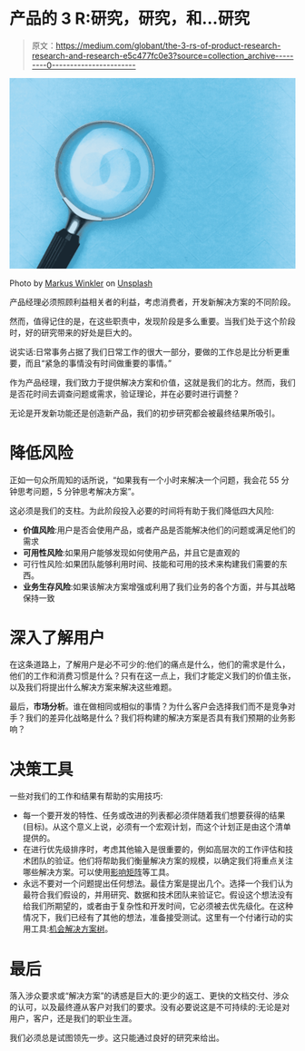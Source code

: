 # 产品的 3 R:研究，研究，和…研究

> 原文：<https://medium.com/globant/the-3-rs-of-product-research-research-and-research-e5c477fc0e3?source=collection_archive---------0----------------------->

![](img/e8902c60d1f85defae41dd3cfbb2affa.png)

Photo by [Markus Winkler](https://unsplash.com/@markuswinkler?utm_source=medium&utm_medium=referral) on [Unsplash](https://unsplash.com?utm_source=medium&utm_medium=referral)

产品经理必须照顾利益相关者的利益，考虑消费者，开发新解决方案的不同阶段。

然而，值得记住的是，在这些职责中，发现阶段是多么重要。当我们处于这个阶段时，好的研究带来的好处是巨大的。

说实话:日常事务占据了我们日常工作的很大一部分，要做的工作总是比分析更重要，而且“紧急的事情没有时间做重要的事情。”

作为产品经理，我们致力于提供解决方案和价值，这就是我们的北方。然而，我们是否花时间去调查问题或需求，验证理论，并在必要时进行调整？

无论是开发新功能还是创造新产品，我们的初步研究都会被最终结果所吸引。

# **降低风险**

正如一句众所周知的话所说，“如果我有一个小时来解决一个问题，我会花 55 分钟思考问题，5 分钟思考解决方案”。

这必须是我们的支柱。为此阶段投入必要的时间将有助于我们降低四大风险:

*   **价值风险**:用户是否会使用产品，或者产品是否能解决他们的问题或满足他们的需求
*   **可用性风险**:如果用户能够发现如何使用产品，并且它是直观的
*   可行性风险:如果团队能够利用时间、技能和可用的技术来构建我们需要的东西。
*   **业务生存风险**:如果该解决方案增强或利用了我们业务的各个方面，并与其战略保持一致

# **深入了解用户**

在这条道路上，了解用户是必不可少的:他们的痛点是什么，他们的需求是什么，他们的工作和消费习惯是什么？只有在这一点上，我们才能定义我们的价值主张，以及我们将提出什么解决方案来解决这些难题。

最后，**市场分析**。谁在做相同或相似的事情？为什么客户会选择我们而不是竞争对手？我们的差异化战略是什么？我们将构建的解决方案是否具有我们预期的业务影响？

# **决策工具**

一些对我们的工作和结果有帮助的实用技巧:

*   每一个要开发的特性、任务或改进的列表都必须伴随着我们想要获得的结果(目标)。从这个意义上说，必须有一个宏观计划，而这个计划正是由这个清单提供的。
*   在进行优先级排序时，考虑其他输入是很重要的，例如高层次的工作评估和技术团队的验证。他们将帮助我们衡量解决方案的规模，以确定我们将重点关注哪些解决方案。可以使用[影响矩阵](https://www.productplan.com/glossary/value-vs-complexity/)等工具。
*   永远不要对一个问题提出任何想法。最佳方案是提出几个。选择一个我们认为最符合我们假设的，并用研究、数据和技术团队来验证它。假设这个想法没有给我们所期望的，或者由于复杂性和开发时间，它必须被去优先级化。在这种情况下，我们已经有了其他的想法，准备接受测试。这里有一个付诸行动的实用工具:[机会解决方案树](https://www.productplan.com/glossary/opportunity-solution-tree/)。

# 最后

落入涉众要求或“解决方案”的诱惑是巨大的:更少的返工、更快的文档交付、涉众的认可，以及最终遵从客户对我们的要求。没有必要说这是不可持续的:无论是对用户，客户，还是我们的职业生涯。

我们必须总是试图领先一步。这只能通过良好的研究来给出。